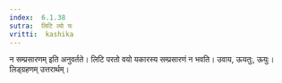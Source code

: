 ```yaml
---
index:  6.1.38
sutra:  लिटि व्यो यः
vritti:  kashika 
---
```


न सम्प्रसारणम् इति अनुवर्तते। लिटि परतो वयो यकारस्य सम्प्रसारणं न भवति। उवाय, ऊयतुः, ऊयुः। लिड्ग्रहणम् उत्तरार्थम्।

